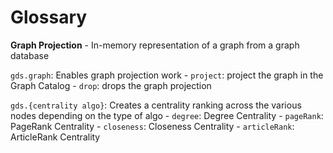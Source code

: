 # Glossary

**Graph Projection** -  In-memory representation of a graph from a graph database

`gds.graph`: Enables graph projection work
    - `project`: project the graph in the Graph Catalog
    - `drop`: drops the graph projection

`gds.{centrality algo}`: Creates a centrality ranking across the various nodes depending on the type of algo
    - `degree`: Degree Centrality
    - `pageRank`: PageRank Centrality
    - `closeness`: Closeness Centrality
    - `articleRank`: ArticleRank Centrality

